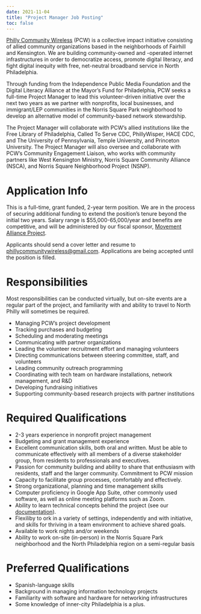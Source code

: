 ```yaml
---
date: 2021-11-04
title: "Project Manager Job Posting"
toc: false
---
```

[Philly Community Wireless](https://phillycommunitywireless.com/) (PCW) is a collective impact initiative consisting of allied community organizations based in the neighborhoods of Fairhill and Kensington. We are building community-owned and -operated internet infrastructures in order to democratize access, promote digital literacy, and fight digital inequity with free, net-neutral broadband service in North Philadelphia.

Through funding from the Independence Public Media Foundation and the Digital Literacy Alliance at the Mayor’s Fund for Philadelphia, PCW seeks a full-time Project Manager to lead this volunteer-driven initiative over the next two years as we partner with nonprofits, local businesses, and immigrant/LEP communities in the Norris Square Park neighborhood to develop an alternative model of community-based network stewardship. 

The Project Manager will collaborate with PCW’s allied institutions like the Free Library of Philadelphia, Called To Serve CDC, PhillyWisper, HACE CDC, and The University of Pennsylvania, Temple University, and Princeton University. The Project Manager will also oversee and collaborate with PCW’s Community Engagement Liaison, who works with community partners like West Kensington Ministry, Norris Square Community Alliance (NSCA), and Norris Square Neighborhood Project (NSNP).

# Application Info

This is a full-time, grant funded, 2-year term position. We are in the process of securing additional funding to extend the position’s tenure beyond the initial two years. Salary range is $55,000-65,000/year and benefits are competitive, and will be administered by our fiscal sponsor, [Movement Alliance Project](https://movementalliance.org/).

Applicants should send a cover letter and resume to phillycommunitywireless@gmail.com. Applications are being accepted until the position is filled.

# Responsibilities

Most responsibilities can be conducted virtually, but on-site events are a regular part of the project, and familiarity with and ability to travel to North Philly will sometimes be required.

* Managing PCW’s project development
* Tracking purchases and budgeting
* Scheduling and moderating meetings 
* Communicating with partner organizations
* Leading the volunteer recruitment effort and managing volunteers
* Directing communications between steering committee, staff, and volunteers
* Leading community outreach programming
* Coordinating with tech team on hardware installations, network management, and R&D
* Developing fundraising initiatives
* Supporting community-based research projects with partner institutions

# Required Qualifications

* 2-3 years experience in nonprofit project management
* Budgeting and grant management experience
* Excellent communication skills, both oral and written. Must be able to communicate effectively with all members of a diverse stakeholder group, from residents to professionals and executives.
* Passion for community building and ability to share that enthusiasm with residents, staff and the larger community. Commitment to PCW mission
* Capacity to facilitate group processes, comfortably and effectively.
* Strong organizational, planning and time management skills
* Computer proficiency in Google App Suite, other commonly used software, as well as online meeting platforms such as Zoom.
* Ability to learn technical concepts behind the project (see our [documentation](https://docs.phillycommunitywireless.org/en/latest/)).
* Flexiliby to ork in a variety of settings, independently and with initiative, and skills for thriving in a team environment to achieve shared goals.
* Available to work nights and/or weekends
* Ability to work on-site (in-person) in the Norris Square Park neighborhood and the North Philadelphia region on a semi-regular basis

# Preferred Qualifications

* Spanish-language skills
* Background in managing information technology projects
* Familiarity with software and hardware for networking infrastructures
* Some knowledge of inner-city Philadelphia is a plus.
